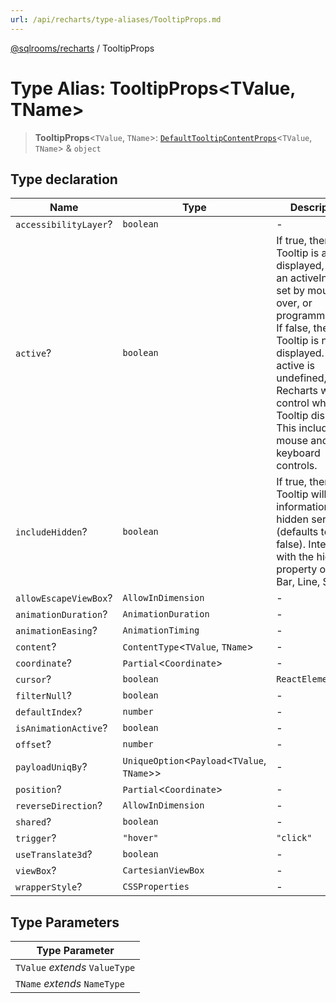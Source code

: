 ```yaml
---
url: /api/recharts/type-aliases/TooltipProps.md
---
```

[@sqlrooms/recharts](../index.md) / TooltipProps

# Type Alias: TooltipProps\<TValue, TName>

> **TooltipProps**<`TValue`, `TName`>: [`DefaultTooltipContentProps`](../interfaces/DefaultTooltipContentProps.md)<`TValue`, `TName`> & `object`

## Type declaration

| Name | Type | Description |
| ------ | ------ | ------ |
| `accessibilityLayer`? | `boolean` | - |
| `active`? | `boolean` | If true, then Tooltip is always displayed, once an activeIndex is set by mouse over, or programmatically. If false, then Tooltip is never displayed. If active is undefined, Recharts will control when the Tooltip displays. This includes mouse and keyboard controls. |
| `includeHidden`? | `boolean` | If true, then Tooltip will information about hidden series (defaults to false). Interacting with the hide property of Area, Bar, Line, Scatter. |
| `allowEscapeViewBox`? | `AllowInDimension` | - |
| `animationDuration`? | `AnimationDuration` | - |
| `animationEasing`? | `AnimationTiming` | - |
| `content`? | `ContentType`<`TValue`, `TName`> | - |
| `coordinate`? | `Partial`<`Coordinate`> | - |
| `cursor`? | `boolean` | `ReactElement` | `SVGProps`<`SVGElement`> | - |
| `filterNull`? | `boolean` | - |
| `defaultIndex`? | `number` | - |
| `isAnimationActive`? | `boolean` | - |
| `offset`? | `number` | - |
| `payloadUniqBy`? | `UniqueOption`<`Payload`<`TValue`, `TName`>> | - |
| `position`? | `Partial`<`Coordinate`> | - |
| `reverseDirection`? | `AllowInDimension` | - |
| `shared`? | `boolean` | - |
| `trigger`? | `"hover"` | `"click"` | - |
| `useTranslate3d`? | `boolean` | - |
| `viewBox`? | `CartesianViewBox` | - |
| `wrapperStyle`? | `CSSProperties` | - |

## Type Parameters

| Type Parameter |
| ------ |
| `TValue` *extends* `ValueType` |
| `TName` *extends* `NameType` |
